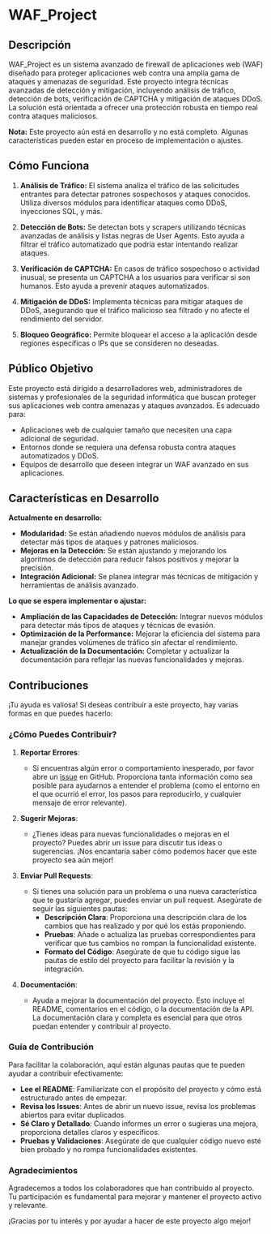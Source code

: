 # WAF_Project

## Descripción

WAF_Project es un sistema avanzado de firewall de aplicaciones web (WAF) diseñado para proteger aplicaciones web contra una amplia gama de ataques y amenazas de seguridad. Este proyecto integra técnicas avanzadas de detección y mitigación, incluyendo análisis de tráfico, detección de bots, verificación de CAPTCHA y mitigación de ataques DDoS. La solución está orientada a ofrecer una protección robusta en tiempo real contra ataques maliciosos.

**Nota:** Este proyecto aún está en desarrollo y no está completo. Algunas características pueden estar en proceso de implementación o ajustes.

## Cómo Funciona

1. **Análisis de Tráfico:** El sistema analiza el tráfico de las solicitudes entrantes para detectar patrones sospechosos y ataques conocidos. Utiliza diversos módulos para identificar ataques como DDoS, inyecciones SQL, y más.

2. **Detección de Bots:** Se detectan bots y scrapers utilizando técnicas avanzadas de análisis y listas negras de User Agents. Esto ayuda a filtrar el tráfico automatizado que podría estar intentando realizar ataques.

3. **Verificación de CAPTCHA:** En casos de tráfico sospechoso o actividad inusual, se presenta un CAPTCHA a los usuarios para verificar si son humanos. Esto ayuda a prevenir ataques automatizados.

4. **Mitigación de DDoS:** Implementa técnicas para mitigar ataques de DDoS, asegurando que el tráfico malicioso sea filtrado y no afecte el rendimiento del servidor.

5. **Bloqueo Geográfico:** Permite bloquear el acceso a la aplicación desde regiones específicas o IPs que se consideren no deseadas.

## Público Objetivo

Este proyecto está dirigido a desarrolladores web, administradores de sistemas y profesionales de la seguridad informática que buscan proteger sus aplicaciones web contra amenazas y ataques avanzados. Es adecuado para:

- Aplicaciones web de cualquier tamaño que necesiten una capa adicional de seguridad.
- Entornos donde se requiera una defensa robusta contra ataques automatizados y DDoS.
- Equipos de desarrollo que deseen integrar un WAF avanzado en sus aplicaciones.

## Características en Desarrollo

**Actualmente en desarrollo:**

- **Modularidad:** Se están añadiendo nuevos módulos de análisis para detectar más tipos de ataques y patrones maliciosos.
- **Mejoras en la Detección:** Se están ajustando y mejorando los algoritmos de detección para reducir falsos positivos y mejorar la precisión.
- **Integración Adicional:** Se planea integrar más técnicas de mitigación y herramientas de análisis avanzado.

**Lo que se espera implementar o ajustar:**

- **Ampliación de las Capacidades de Detección:** Integrar nuevos módulos para detectar más tipos de ataques y técnicas de evasión.
- **Optimización de la Performance:** Mejorar la eficiencia del sistema para manejar grandes volúmenes de tráfico sin afectar el rendimiento.
- **Actualización de la Documentación:** Completar y actualizar la documentación para reflejar las nuevas funcionalidades y mejoras.

## Contribuciones

¡Tu ayuda es valiosa! Si deseas contribuir a este proyecto, hay varias formas en que puedes hacerlo:

### ¿Cómo Puedes Contribuir?

1. **Reportar Errores**:
   - Si encuentras algún error o comportamiento inesperado, por favor abre un [issue](https://github.com/chetiko/WAF-Project/issues) en GitHub. Proporciona tanta información como sea posible para ayudarnos a entender el problema (como el entorno en el que ocurrió el error, los pasos para reproducirlo, y cualquier mensaje de error relevante).

2. **Sugerir Mejoras**:
   - ¿Tienes ideas para nuevas funcionalidades o mejoras en el proyecto? Puedes abrir un issue para discutir tus ideas o sugerencias. ¡Nos encantaría saber cómo podemos hacer que este proyecto sea aún mejor!

3. **Enviar Pull Requests**:
   - Si tienes una solución para un problema o una nueva característica que te gustaría agregar, puedes enviar un pull request. Asegúrate de seguir las siguientes pautas:
     - **Descripción Clara**: Proporciona una descripción clara de los cambios que has realizado y por qué los estás proponiendo.
     - **Pruebas**: Añade o actualiza las pruebas correspondientes para verificar que tus cambios no rompan la funcionalidad existente.
     - **Formato del Código**: Asegúrate de que tu código sigue las pautas de estilo del proyecto para facilitar la revisión y la integración.

4. **Documentación**:
   - Ayuda a mejorar la documentación del proyecto. Esto incluye el README, comentarios en el código, o la documentación de la API. La documentación clara y completa es esencial para que otros puedan entender y contribuir al proyecto.

### Guía de Contribución

Para facilitar la colaboración, aquí están algunas pautas que te pueden ayudar a contribuir efectivamente:

- **Lee el README**: Familiarízate con el propósito del proyecto y cómo está estructurado antes de empezar.
- **Revisa los Issues**: Antes de abrir un nuevo issue, revisa los problemas abiertos para evitar duplicados.
- **Sé Claro y Detallado**: Cuando informes un error o sugieras una mejora, proporciona detalles claros y específicos.
- **Pruebas y Validaciones**: Asegúrate de que cualquier código nuevo esté bien probado y no rompa funcionalidades existentes.

### Agradecimientos

Agradecemos a todos los colaboradores que han contribuido al proyecto. Tu participación es fundamental para mejorar y mantener el proyecto activo y relevante.

¡Gracias por tu interés y por ayudar a hacer de este proyecto algo mejor!



